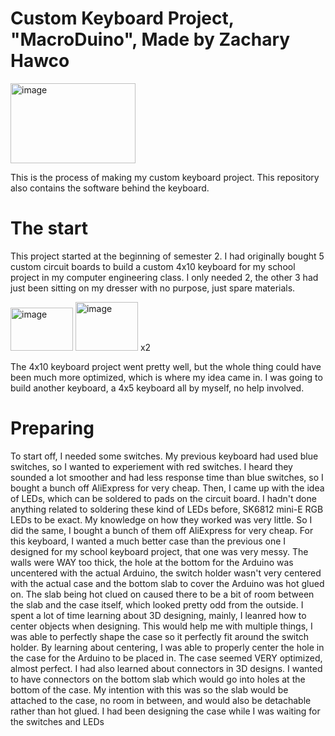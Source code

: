# Custom Keyboard Project, "MacroDuino", Made by Zachary Hawco 
<img width="200" height="128" alt="image" src="https://github.com/user-attachments/assets/4ffbbc61-2234-411a-845a-f482de129d59" />


This is the process of making my custom keyboard project. This repository also contains the software behind the keyboard.

# The start
This project started at the beginning of semester 2. I had originally bought 5 custom circuit boards to build a custom 4x10 keyboard for my school project in my computer engineering class. I only needed 2, the other 3 had just been sitting on my dresser with no purpose, just spare materials. 

<img width="100" height="69" alt="image" src="https://github.com/user-attachments/assets/429382e3-420a-43ae-936a-09e3b22944b2" /> <img width="100" height="78" alt="image" src="https://github.com/user-attachments/assets/a0efe6a0-e1dd-4500-aa3d-f945c048605e" /> x2

The 4x10 keyboard project went pretty well, but the whole thing could have been much more optimized, which is where my idea came in. I was going to build another keyboard, a 4x5 keyboard all by myself, no help involved. 

# Preparing

To start off, I needed some switches. My previous keyboard had used blue switches, so I wanted to experiement with red switches. I heard they sounded a lot smoother and had less response time than blue switches, so I bought a bunch off AliExpress for very cheap. Then, I came up with the idea of LEDs, which can be soldered to pads on the circuit board. I hadn't done anything related to soldering these kind of LEDs before, SK6812 mini-E RGB LEDs to be exact. My knowledge on how they worked was very little. So I did the same, I bought a bunch of them off AliExpress for very cheap. For this keyboard, I wanted a much better case than the previous one I designed for my school keyboard project, that one was very messy. The walls were WAY too thick, the hole at the bottom for the Arduino was uncentered with the actual Arduino, the switch holder wasn't very centered with the actual case and the bottom slab to cover the Arduino was hot glued on. The slab being hot clued on caused there to be a bit of room between the slab and the case itself, which looked pretty odd from the outside. I spent a lot of time learning about 3D designing, mainly, I leanred how to center objects when designing. This would help me with multiple things, I was able to perfectly shape the case so it perfectly fit around the switch holder. By learning about centering, I was able to properly center the hole in the case for the Arduino to be placed in. The case seemed VERY optimized, almost perfect. I had also learned about connectors in 3D designs. I wanted to have connectors on the bottom slab which would go into holes at the bottom of the case. My intention with this was so the slab would be attached to the case, no room in between, and would also be detachable rather than hot glued. I had been designing the case while I was waiting for the switches and LEDs

